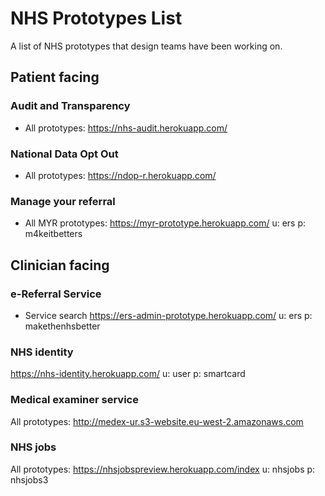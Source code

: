 # NHS Prototypes List
A list of NHS prototypes that design teams have been working on.

## Patient facing

### Audit and Transparency

- All prototypes: https://nhs-audit.herokuapp.com/

### National Data Opt Out

- All prototypes: https://ndop-r.herokuapp.com/

### Manage your referral

- All MYR prototypes:  https://myr-prototype.herokuapp.com/
 u: ers
 p: m4keitbetters


##  Clinician facing

### e-Referral Service

- Service search  https://ers-admin-prototype.herokuapp.com/
 u: ers
 p: makethenhsbetter

### NHS identity

https://nhs-identity.herokuapp.com/
 u: user
 p: smartcard


### Medical examiner service

All prototypes: http://medex-ur.s3-website.eu-west-2.amazonaws.com

### NHS jobs

All prototypes: https://nhsjobspreview.herokuapp.com/index
u: nhsjobs
p: nhsjobs3
